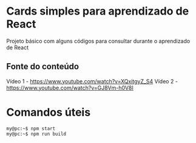 # Cards simples para aprendizado de React

Projeto básico com alguns códigos para consultar durante o aprendizado de React

## Fonte do conteúdo
Vídeo 1 - https://www.youtube.com/watch?v=XQxitgyZ_S4
Vídeo 2 - https://www.youtube.com/watch?v=GJ8Vm-h0V8I

# Comandos úteis

```console
my@pc:~$ npm start
my@pc:~$ npm run build
```
